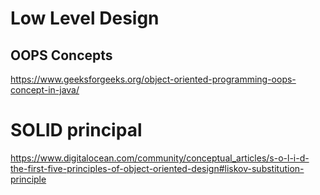 # Low Level Design
## OOPS Concepts
  https://www.geeksforgeeks.org/object-oriented-programming-oops-concept-in-java/
# SOLID principal
  https://www.digitalocean.com/community/conceptual_articles/s-o-l-i-d-the-first-five-principles-of-object-oriented-design#liskov-substitution-principle
